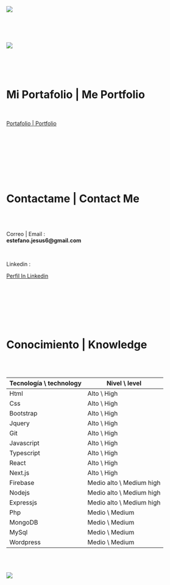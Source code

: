 ![](https://i.ibb.co/KjDKJNW/Header-Footer.png)

<br>
<br>
<br>

![](https://i.ibb.co/txgpz0s/Logo-Ec.png)

<br>
<br>
<br>

# Mi Portafolio | Me Portfolio

<br>

[Portafolio | Portfolio](https://estefanoc.github.io/EstefanoC "Portfolio Link")

<br>
<br>
<br>
<br>
<br>
<br>
<br>

# Contactame | Contact Me

<br>
<br>

<p>Correo  |  Email :
    <br>
    <strong> estefano.jesus6@gmail.com</strong>
</p>
<br>
<p>Linkedin :</p>

[Perfil In Linkedin](https://www.linkedin.com/in/estefano-chacon/ "Linkedin")

<br>
<br>
<br>
<br>
<br>
<br>

# Conocimiento | Knowledge

<br>
<br>

| Tecnología \ technology | Nivel \ level            |
| ----------------------- | ------------------------ |
| Html                    | Alto \ High              |
| Css                     | Alto \ High              |
| Bootstrap               | Alto \ High              |
| Jquery                  | Alto \ High              |
| Git                     | Alto \ High              |
| Javascript              | Alto \ High              |
| Typescript              | Alto \ High              |
| React                   | Alto \ High              |
| Next.js                 | Alto \ High              |
| Firebase                | Medio alto \ Medium high |
| Nodejs                  | Medio alto \ Medium high |
| Expressjs               | Medio alto \ Medium high |
| Php                     | Medio \ Medium           |
| MongoDB                 | Medio \ Medium           |
| MySql                   | Medio \ Medium           |
| Wordpress               | Medio \ Medium           |

<br>
<br>

![](https://i.ibb.co/KjDKJNW/Header-Footer.png)
